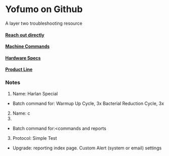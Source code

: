 # Yofumo on Github
A layer two troubleshooting resource

#### [Reach out directly]()

#### [Machine Commands]()

#### [Hardware Specs]()

#### [Product Line]()




### Notes
1. Name: Harlan Special
- Batch command for: Warmup Up Cycle, 3x Bacterial Reduction Cycle, 3x 

2. Name: c
3. 
- Batch command for:<commands and reports

3. Protocol: Simple Test
- Upgrade: reporting index page. Custom Alert (system or email) settings
